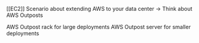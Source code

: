 [[EC2]]
Scenario about extending AWS to your data center -> Think about AWS Outposts

AWS Outpost rack for large deployments
AWS Outpost server for smaller deployments

